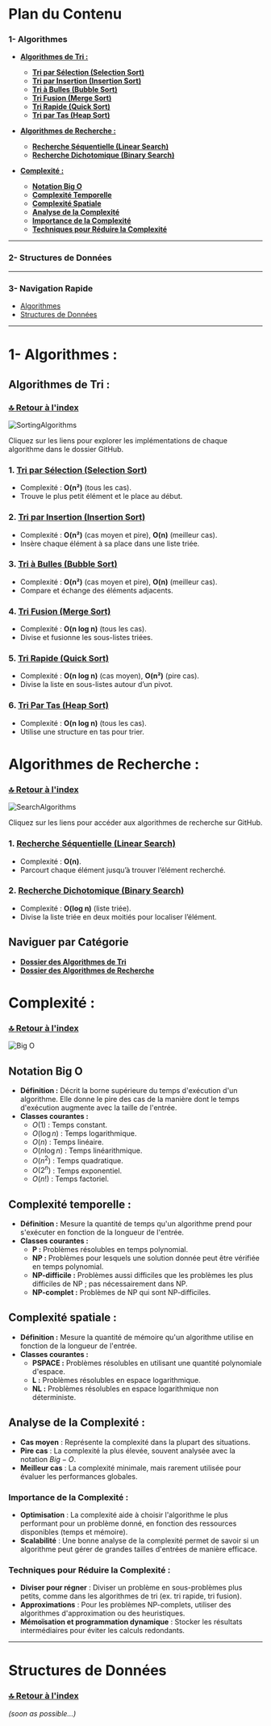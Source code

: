 # **Plan du Contenu**
### **1- Algorithmes**

- **[Algorithmes de Tri :](#algorithmes-de-tri-)**

  - **[Tri par Sélection (Selection Sort)](#1-tri-par-sélection-selection-sort)**
  - **[Tri par Insertion (Insertion Sort)](#2-tri-par-insertion-insertion-sort)**
  - **[Tri à Bulles (Bubble Sort)](#3-tri-à-bulles-bubble-sort)**
  - **[Tri Fusion (Merge Sort)](#4-tri-fusion-merge-sort)**
  - **[Tri Rapide (Quick Sort)](#5-tri-rapide-quick-sort)**
  - **[Tri par Tas (Heap Sort)](#6-tri-par-tas-heap-sort)**

- **[Algorithmes de Recherche :](#algorithmes-de-recherche-)**

  - **[Recherche Séquentielle (Linear Search)](#1-recherche-séquentielle-linear-search)**
  - **[Recherche Dichotomique (Binary Search)](#2-recherche-dichotomique-binary-search)**

- **[Complexité :](#complexité-)**

  - **[Notation Big O](#notation-big-o)**
  - **[Complexité Temporelle](#complexité-temporelle-)**
  - **[Complexité Spatiale](#complexité-spatiale-)**
  - **[Analyse de la Complexité](#analyse-de-la-complexité-)**
  - **[Importance de la Complexité](#importance-de-la-complexité-)**
  - **[Techniques pour Réduire la Complexité](#techniques-pour-réduire-la-complexité-)**

---

### **2- Structures de Données**

---

### **3- Navigation Rapide**
- [Algorithmes](#algorithmes)  
- [Structures de Données](#structures-de-données)  

---

# **1- Algorithmes :**

## **Algorithmes de Tri :**
### **[🔝 Retour à l'index](#plan-du-contenu)**

![SortingAlgorithms](https://github.com/user-attachments/assets/fcc85d4a-6b51-47ab-af19-55aa6e5acdc4)

Cliquez sur les liens pour explorer les implémentations de chaque algorithme dans le dossier GitHub.

### 1. **[Tri par Sélection (Selection Sort)](https://github.com/mohamedtalhaouii/DSA/tree/60a1abcb85d3f3789b55baffd68a37738609b97c/Algorithmes/Tri%20(Sort)/1-%20Selection)**  
   - Complexité : **O(n²)** (tous les cas).  
   - Trouve le plus petit élément et le place au début.  

### 2. **[Tri par Insertion (Insertion Sort)](https://github.com/mohamedtalhaouii/DSA/tree/main/Algorithmes/Tri%20(Sort)/2-%20insertion)**

   - Complexité : **O(n²)** (cas moyen et pire), **O(n)** (meilleur cas).  
   - Insère chaque élément à sa place dans une liste triée.  


### 3. **[Tri à Bulles (Bubble Sort)](https://github.com/mohamedtalhaouii/DSA/tree/main/Algorithmes/Tri%20(Sort)/3-%20Bulles)**  
   - Complexité : **O(n²)** (cas moyen et pire), **O(n)** (meilleur cas).  
   - Compare et échange des éléments adjacents.

### 4. **[Tri Fusion (Merge Sort)](https://github.com/mohamedtalhaouii/DSA/tree/main/Algorithmes/Tri%20(Sort)/4-%20Fusion)**  
   - Complexité : **O(n log n)** (tous les cas).  
   - Divise et fusionne les sous-listes triées.  

### 5. **[Tri Rapide (Quick Sort)](https://github.com/mohamedtalhaouii/DSA/tree/main/Algorithmes/Tri%20(Sort)/5-%20Rapide)**  

   - Complexité : **O(n log n)** (cas moyen), **O(n²)** (pire cas).  
   - Divise la liste en sous-listes autour d’un pivot.  


### 6. **[Tri Par Tas (Heap Sort)](https://github.com/mohamedtalhaouii/DSA/tree/main/Algorithmes/Tri%20(Sort)/6-%20Tas)**  
   - Complexité : **O(n log n)** (tous les cas).  
   - Utilise une structure en tas pour trier.  


# **Algorithmes de Recherche :**
### **[🔝 Retour à l'index](#plan-du-contenu)**

![SearchAlgorithms](https://github.com/user-attachments/assets/ee6619a3-ffc8-4515-9356-a13c5b89670b)

Cliquez sur les liens pour accéder aux algorithmes de recherche sur GitHub.  

### 1. **[Recherche Séquentielle (Linear Search)](https://github.com/mohamedtalhaouii/DSA/tree/main/Algorithmes/Recherche%20(Search)/Dichotomique)**  
   - Complexité : **O(n)**.  
   - Parcourt chaque élément jusqu’à trouver l’élément recherché.  

### 2. **[Recherche Dichotomique (Binary Search)](https://github.com/mohamedtalhaouii/DSA/tree/main/Algorithmes/Recherche%20(Search)/S%C3%A9quentielle)**  
   - Complexité : **O(log n)** (liste triée).  
   - Divise la liste triée en deux moitiés pour localiser l’élément.


## **Naviguer par Catégorie**
- **[Dossier des Algorithmes de Tri](https://github.com/mohamedtalhaouii/DSA/tree/main/Algorithmes/Tri%20(Sort))**
- **[Dossier des Algorithmes de Recherche](https://github.com/mohamedtalhaouii/DSA/tree/main/Algorithmes/Recherche%20(Search))**


# **Complexité :**
### **[🔝 Retour à l'index](#plan-du-contenu)**

![Big O](https://github.com/user-attachments/assets/57769ee1-5e07-4060-adbd-2a8a26838fab)

## Notation Big O
- **Définition :** Décrit la borne supérieure du temps d'exécution d'un algorithme. Elle donne le pire des cas de la manière dont le temps d'exécution augmente avec la taille de l'entrée.
- **Classes courantes :** 
  -  $`O(1)`$ : Temps constant. 
  -  $`O(\log n)`$ : Temps logarithmique. 
  -  $`O(n)`$ : Temps linéaire. 
  -  $`O(n \log n)`$ : Temps linéarithmique. 
  -  $`O(n^2)`$ : Temps quadratique. 
  -  $`O(2^n)`$ : Temps exponentiel. 
  -  $`O(n!)`$ : Temps factoriel. 


## Complexité temporelle :
- **Définition :** Mesure la quantité de temps qu'un algorithme prend pour s'exécuter en fonction de la longueur de l'entrée. 
- **Classes courantes :** 
    -  **P :** Problèmes résolubles en temps polynomial. 
    -  **NP :** Problèmes pour lesquels une solution donnée peut être vérifiée en temps polynomial. 
    -  **NP-difficile :** Problèmes aussi difficiles que les problèmes les plus difficiles de NP ; pas nécessairement dans NP. 
    -  **NP-complet :** Problèmes de NP qui sont NP-difficiles. 

## Complexité spatiale :
- **Définition :** Mesure la quantité de mémoire qu'un algorithme utilise en fonction de la longueur de l'entrée. 
- **Classes courantes :** 
    -  **PSPACE :** Problèmes résolubles en utilisant une quantité polynomiale d'espace. 
    -  **L :** Problèmes résolubles en espace logarithmique. 
    -  **NL :** Problèmes résolubles en espace logarithmique non déterministe. 

## Analyse de la Complexité :
- **Cas moyen** : Représente la complexité dans la plupart des situations. 
- **Pire cas** : La complexité la plus élevée, souvent analysée avec la notation $`Big-O`$. 
- **Meilleur cas** : La complexité minimale, mais rarement utilisée pour évaluer les performances globales. 

### Importance de la Complexité :
- **Optimisation** : La complexité aide à choisir l'algorithme le plus performant pour un problème donné, en fonction des ressources disponibles (temps et mémoire). 
- **Scalabilité** : Une bonne analyse de la complexité permet de savoir si un algorithme peut gérer de grandes tailles d'entrées de manière efficace. 

### Techniques pour Réduire la Complexité :
- **Diviser pour régner** : Diviser un problème en sous-problèmes plus petits, comme dans les algorithmes de tri (ex. tri rapide, tri fusion). 
- **Approximations** : Pour les problèmes NP-complets, utiliser des algorithmes d'approximation ou des heuristiques. 
- **Mémoïsation et programmation dynamique** : Stocker les résultats intermédiaires pour éviter les calculs redondants.

---

# **Structures de Données**
### **[🔝 Retour à l'index](#plan-du-contenu)**
*(soon as possible...)*
